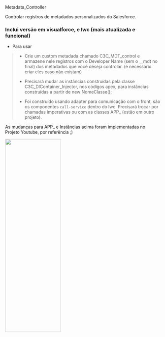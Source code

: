 Metadata_Controller

Controlar registros de metadados personalizados do Salesforce.
### Inclui versão em visualforce, e lwc (mais atualizada e funcional)
- Para usar
> - <p>Crie um custom metadada chamado C3C_MDT_control e armazene nele registros com o Developer Name (sem o __mdt no final) dos metadados que você deseja controlar. (é necessário criar eles caso não existam)</p>
> - <p>Precisará mudar as instâncias construídas pela classe C3C_DIContainer_Injector, nos códigos apex, para instâncias construídas a partir de new NomeClasse();</p>
> - <p>Foi construído usando adapter para comunicação com o front, são os componentes <code>call-service</code> dentro do lwc. Precisará trocar por chamadas imperativas ou com as classes APP_ (estão em outro projeto).</p>

<p>As mudanças para APP_ e Instâncias acima foram implementadas no Projeto Youtube, por referência ;)</p>

<img src="https://user-images.githubusercontent.com/79648814/229036254-8f40cdd0-b982-4358-a8bf-e0158a0ba1fa.png" width="60%" height="40%"></img>




